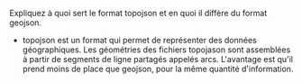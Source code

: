 Expliquez à quoi sert le format topojson et en quoi il diffère du format geojson.

- topojson est un format qui permet de représenter des données géographiques. Les géométries des fichiers topojason sont assemblées à partir de segments de ligne partagés appelés arcs. L'avantage est qu'il prend moins de place que geojson, pour la même quantité d'information. 

